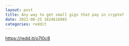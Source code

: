 ```yaml
--- 
layout: post 
title: Any way to get small gigs that pay in crypto? 
date: 2021-06-25 1624616965 
categories: reddit 
--- 
```

https://redd.it/o7l0c8